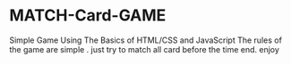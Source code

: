 # MATCH-Card-GAME
Simple Game Using The Basics of HTML/CSS and JavaScript 
The rules of the game are simple . just try to match all card before the time end.
enjoy
